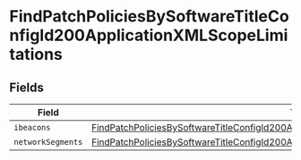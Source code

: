 # FindPatchPoliciesBySoftwareTitleConfigId200ApplicationXMLScopeLimitations


## Fields

| Field                                                                                                                                                                                                             | Type                                                                                                                                                                                                              | Required                                                                                                                                                                                                          | Description                                                                                                                                                                                                       |
| ----------------------------------------------------------------------------------------------------------------------------------------------------------------------------------------------------------------- | ----------------------------------------------------------------------------------------------------------------------------------------------------------------------------------------------------------------- | ----------------------------------------------------------------------------------------------------------------------------------------------------------------------------------------------------------------- | ----------------------------------------------------------------------------------------------------------------------------------------------------------------------------------------------------------------- |
| `ibeacons`                                                                                                                                                                                                        | [FindPatchPoliciesBySoftwareTitleConfigId200ApplicationXMLScopeLimitationsIbeacons](../../models/operations/findpatchpoliciesbysoftwaretitleconfigid200applicationxmlscopelimitationsibeacons.md)[]               | :heavy_minus_sign:                                                                                                                                                                                                | N/A                                                                                                                                                                                                               |
| `networkSegments`                                                                                                                                                                                                 | [FindPatchPoliciesBySoftwareTitleConfigId200ApplicationXMLScopeLimitationsNetworkSegments](../../models/operations/findpatchpoliciesbysoftwaretitleconfigid200applicationxmlscopelimitationsnetworksegments.md)[] | :heavy_minus_sign:                                                                                                                                                                                                | N/A                                                                                                                                                                                                               |